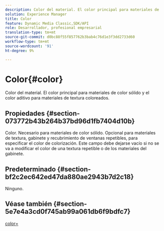 ```yaml
---
description: Color del material. El color principal para materiales de color sólido y el color aditivo para materiales de textura coloreados.
solution: Experience Manager
title: Color
feature: Dynamic Media Classic,SDK/API
role: Desarrollador, profesional empresarial
translation-type: tm+mt
source-git-commit: d0bc88f55f857762b3bab4c76d1e3f3dd2733d60
workflow-type: tm+mt
source-wordcount: '91'
ht-degree: 9%

---
```



# Color{#color}

Color del material. El color principal para materiales de color sólido y el color aditivo para materiales de textura coloreados.

## Propiedades {#section-073772b43b264b37bd96d1fb7404d10b}

Color. Necesario para materiales de color sólido. Opcional para materiales de textura, gabinete y recubrimiento de ventanas repetibles, para especificar el color de colorización. Este campo debe dejarse vacío si no se va a modificar el color de una textura repetible o de los materiales del gabinete.

## Predeterminado {#section-bf2c2ec642ed47da880ae2943b7d2c18}

Ninguno.

## Véase también {#section-5e7e4a3cd0f745ab99a061db6f9bdfc7}

[color=](../../../../../ir-api/http-protocol/image-rendering-api-ref/c-ir-http-protocol-ref/c-ir-http-protocol-command-reference/r-ir-http-color.md#reference-ea3cba9edfe94dbab86d8f123a9ed0aa)
